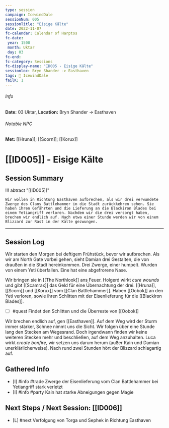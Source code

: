 ```yaml
---
type: session
campaign: IcewindDale
sessionNum: 005
sessionTitle: "Eisige Kälte"
date: 2022-11-07
fc-calendar: Calendar of Harptos
fc-date:
 year: 1500
 month: Uktar
 day: 03
fc-end:
fc-category: Sessions
fc-display-name: "ID005 - Eisige Kälte"
sessionloc: Bryn Shander -> Easthaven
tags: 📅 IcewindDale
failK: 1
---
```

###### Info
**Date:** 03 Uktar, **Location:** Bryn Shander -> Easthaven
###### Notable NPC
**Met:** [[Hruna]]; [[Scorn]]; [[Korux]]

# [[ID005]] - Eisige Kälte
## Session Summary
!!! abtract "[[ID005]]"

    Wir wollen in Richtung Easthaven aufbrechen, als wir drei verwundete Zwerge des Clans Battlehammer in die Stadt zurückkehren sehen. Sie haben ihren Gefährten und die Lieferung an die Blackiron Blades bei einem Yetiangriff verloren. Nachdem wir die drei versorgt haben, brechen wir endlich auf. Nach etwa einer Stunde werden wir von einem Blizzard zur Rast in der Kälte gezwungen.

---
## Session Log
Wir starten den Morgen bei deftigem Frühstück, bevor wir aufbrechen. Als wir am North Gate vorbei gehen, sieht Damian drei Gestalten, die von draußen in die Stadt hereinkommen. Drei Zwerge, einer humpelt. Wurden von einem Yeti überfallen. Eine hat eine abgefrorene Nase.

Wir bringen sie in [[The Northlook]] ans Feuer. Holgerd wirkt *cure wounds* und gibt [[Scamrax]] das Geld für eine Übernachtung der drei.
[[Hruna]], [[Scorn]] und [[Korux]] vom [[Clan Battlehammer]]. Haben [[Oobok]] an den Yeti verloren, sowie ihren Schlitten mit der Eisenlieferung für die [[Blackiron Blades]].

- [ ] #quest Findet den Schlitten und die Überreste von [[Oobok]]

Wir brechen endlich auf, gen [[Easthaven]]. Auf dem Weg wird der Sturm immer stärker, Schnee nimmt uns die Sicht. Wir folgen über eine Stunde lang den Stecken am Wegesrand. Doch irgendwann finden wir keine weiteren Stecken mehr und beschließen, auf dem Weg anzuhalten. Luca wirkt *create bonfire*, wir setzen uns darum herum (außer Kain und Damian unerklärlicherweise). Nach rund zwei Stunden hört der Blizzard schlagartig auf.

## Gathered Info
- [I] #info #trade Zwerge der Eisenlieferung vom Clan Battlehammer bei Yetiangriff stark verletzt
- [I] #info #party Kain hat starke Abneigungen gegen Magie

## Next Steps / Next Session: [[ID006]]
- [L] #next Verfolgung von Torga und Sephek in Richtung Easthaven
